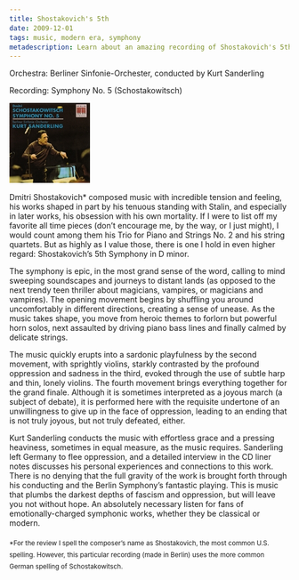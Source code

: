 ```yaml
---
title: Shostakovich's 5th
date: 2009-12-01
tags: music, modern era, symphony
metadescription: Learn about an amazing recording of Shostakovich's 5th Symphony.
---
```


Orchestra: Berliner Sinfonie-Orchester, conducted by Kurt Sanderling

Recording: Symphony No. 5 (Schostakowitsch)

![](/images/shostakovich5.jpg "Symphony No. 5")

Dmitri Shostakovich* composed music with incredible tension and feeling, his
works shaped in part by his tenuous standing with Stalin, and especially in
later works, his obsession with his own mortality. If I were to list off my
favorite all time pieces (don’t encourage me, by the way, or I just might), I
would count among them his Trio for Piano and Strings No. 2 and his string
quartets. But as highly as I value those, there is one I hold in even higher
regard: Shostakovich’s 5th Symphony in D minor.

The symphony is epic, in the most grand sense of the word, calling to mind
sweeping soundscapes and journeys to distant lands (as opposed to the next
trendy teen thriller about magicians, vampires, or magicians and vampires). The
opening movement begins by shuffling you around uncomfortably in different
directions, creating a sense of unease. As the music takes shape, you move from
heroic themes to forlorn but powerful horn solos, next assaulted by driving
piano bass lines and finally calmed by delicate strings.

The music quickly erupts into a sardonic playfulness by the second movement,
with sprightly violins, starkly contrasted by the profound oppression and
sadness in the third, evoked through the use of subtle harp and thin, lonely
violins. The fourth movement brings everything together for the grand
finale. Although it is sometimes interpreted as a joyous march (a subject of
debate), it is performed here with the requisite undertone of an unwillingness
to give up in the face of oppression, leading to an ending that is not truly
joyous, but not truly defeated, either.

Kurt Sanderling conducts the music with effortless grace and a pressing
heaviness, sometimes in equal measure, as the music requires. Sanderling left
Germany to flee oppression, and a detailed interview in the CD liner notes
discusses his personal experiences and connections to this work. There is no
denying that the full gravity of the work is brought forth through his
conducting and the Berlin Symphony’s fantastic playing. This is music that
plumbs the darkest depths of fascism and oppression, but will leave you not
without hope. An absolutely necessary listen for fans of emotionally-charged
symphonic works, whether they be classical or modern.

<sub>*For the review I spell the composer’s name as Shostakovich, the most common
U.S. spelling. However, this particular recording (made in Berlin) uses the more
common German spelling of Schostakowitsch.</sub>
